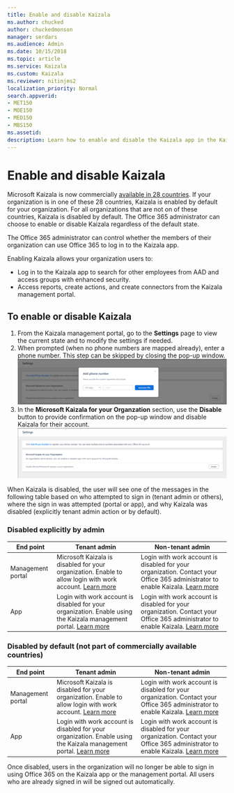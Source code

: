 ```yaml
---
title: Enable and disable Kaizala
ms.author: chucked
author: chuckedmonson
manager: serdars
ms.audience: Admin
ms.date: 10/15/2018
ms.topic: article
ms.service: Kaizala
ms.custom: Kaizala
ms.reviewer: nitinjms2
localization_priority: Normal
search.appverid:
- MET150
- MOE150
- MED150
- MBS150
ms.assetid: 
description: Learn how to enable and disable the Kaizala app in the Kaizala management portal.
---
```


# Enable and disable Kaizala 

Microsoft Kaizala is now commercially [available in 28 countries](regional-availability.md). If your organization is in one of these 28 countries, Kaizala is enabled by default for your organization. For all organizations that are not on of these countries, Kaizala is disabled by default. The Office 365 administrator can choose to enable or disable Kaizala regardless of the default state. 

The Office 365 administrator can control whether the members of their organization can use Office 365 to log in to the Kaizala app. 

Enabling Kaizala allows your organization users to:
- Log in to the Kaizala app to search for other employees from AAD and access groups with enhanced security.
- Access reports, create actions, and create connectors from the Kaizala management portal.
 
## To enable or disable Kaizala

1. From the Kaizala management portal, go to the **Settings** page to view the current state and to modify the settings if needed. 
2. When prompted (when no phone numbers are mapped already), enter a phone number. This step can be skipped by closing the pop-up window.
![Prompt to add phone number in Kaizala management portal](media/prompt-to-add-phone-number.png)
3. In the **Microsoft Kaizala for your Organzation** section, use the **Disable** button to provide confirmation on the pop-up window and disable Kaizala for their account. 
![Enable or disable Kaizala from the Settings page in Kaizala management portal](media/enable-disable-kaizala-from-settings-page.png)

When Kaizala is disabled, the user will see one of the messages in the following table based on who attempted to sign in (tenant admin or others), where the sign in was attempted (portal or app), and why Kaizala was disabled (explicitly tenant admin action or by default).

### Disabled explicitly by admin

|End point  |Tenant admin |Non-tenant admin  |
|-----------|-------------|------------------|
|Management portal     |Microsoft Kaizala is disabled for your organization. Enable to allow login with work account. [Learn more](kaizala-management-portal.md)   |Login with work account is disabled for your organization. Contact your Office 365 administrator to enable Kaizala. [Learn more](kaizala-management-portal.md)    |
|App     |Login with work account is disabled for your organization. Enable using the Kaizala management portal. [Learn more](kaizala-management-portal.md)   |Login with work account is disabled for your organization. Contact your Office 365 administrator to enable Kaizala. [Learn more](kaizala-management-portal.md)    |

### Disabled by default (not part of commercially available countries)

|End point  |Tenant admin |Non-tenant admin  |
|-----------|-------------|------------------|
|Management portal     |Microsoft Kaizala is disabled for your organization. Enable to allow login with work account. [Learn more](kaizala-management-portal.md)   |Login with work account is disabled for your organization. Contact your Office 365 administrator to enable Kaizala. [Learn more](kaizala-management-portal.md)    |
|App     |Login with work account is disabled for your organization. Enable using the Kaizala management portal. [Learn more](kaizala-management-portal.md)   |Login with work account is disabled for your organization. Contact your Office 365 administrator to enable Kaizala. [Learn more](kaizala-management-portal.md)  |

Once disabled, users in the organization will no longer be able to sign in using Office 365 on the Kaizala app or the management portal. All users who are already signed in will be signed out automatically. 

